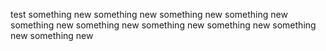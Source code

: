 test
something new
something new
something new
something new
something new
something new
something new
something new
something new
something new
